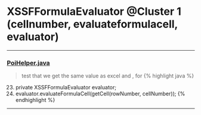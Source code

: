 # XSSFFormulaEvaluator @Cluster 1 (cellnumber, evaluateformulacell, evaluator)

***

### [PoiHelper.java](https://searchcode.com/codesearch/view/59145374/)
> test that we get the same value as excel and , for 
{% highlight java %}
23. private XSSFFormulaEvaluator evaluator;
48.   evaluator.evaluateFormulaCell(getCell(rowNumber, cellNumber));
{% endhighlight %}

***

